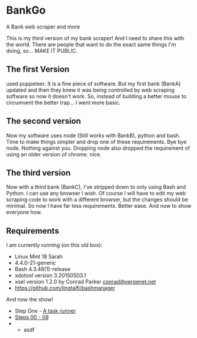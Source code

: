 # BankGo
A Bank web scraper and more

This is my third version of my bank scraper!  And I need to share this with the world.  There are people that want to do the exact same things I'm doing, so...  MAKE IT PUBLIC.


## The first Version
used puppeteer.  It is a fine piece of software.  But my first bank (BankA) updated and then they knew it was being controlled by web scraping software so now it doesn't work.  So, instead of building a better mouse to circumvent the better trap...  I went more basic.

## The second version
Now my software uses node (Still works with BankB), python and bash.  Time to make things simpler and drop one of these requirements.  Bye bye node.  Nothing against you.  Dropping node also dropped the requirement of using an older version of chrome.  nice.

## The third version
Now with a third bank (BankC), I've stripped down to only using Bash and Python.  I can use any browser I wish.  Of course I will have to edit my web scraping code to work with a different browser, but the changes should be minimal.  So now I have far less requirements.  Better ease.  And now to show everyone how.

## Requirements
I am currently running (on this old box):
* Linux Mint 18 Sarah
* 4.4.0-21-generic
* Bash 4.3.48(1)-release
* xdotool version 3.20150503.1
* xsel version 1.2.0 by Conrad Parker <conrad@vergenet.net>
* https://github.com/lingtalfi/bashmanager


And now the show!
* Step One - [A task runner](bashman.md)
* [Steps 00 - 09](one.md)
* * asdf

